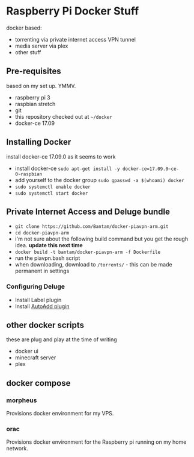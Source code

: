 # Raspberry Pi Docker Stuff

docker based:
- torrenting via private internet access VPN tunnel
- media server via plex
- other stuff

## Pre-requisites

based on my set up. YMMV.

- raspberry pi 3
- raspbian stretch
- git
- this repository checked out at `~/docker`
- docker-ce 17.09

## Installing Docker

install docker-ce 17.09.0 as it seems to work

- install docker-ce `sudo apt-get install -y docker-ce=17.09.0~ce-0~raspbian`
- add yourself to the docker group `sudo gpasswd -a $(whoami) docker`
- `sudo systemctl enable docker`
- `sudo systemctl start docker`

## Private Internet Access and Deluge bundle

- `git clone https://github.com/Bantam/docker-piavpn-arm.git`
- `cd docker-piavpn-arm`
- i'm not sure about the following build command but you get the rough idea. **update this next time**
- `docker build -t bantam/docker-piavpn-arm -f Dockerfile`
- run the piavpn.bash script
- when downloading, download to `/torrents/` - this can be made permanent in settings

### Configuring Deluge

- Install Label plugin
- Install [AutoAdd plugin](https://github.com/gazpachoking/deluge-autoadd-plugin/downloads)

## other docker scripts

these are plug and play at the time of writing

- docker ui
- minecraft server
- plex

## docker compose

### morpheus

Provisions docker environment for my VPS.

### orac

Provisions docker environment for the Raspberry pi running on my home network.

